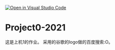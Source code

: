[![Open in Visual Studio Code](https://classroom.github.com/assets/open-in-vscode-c66648af7eb3fe8bc4f294546bfd86ef473780cde1dea487d3c4ff354943c9ae.svg)](https://classroom.github.com/online_ide?assignment_repo_id=9385472&assignment_repo_type=AssignmentRepo)
# Project0-2021
这是上机1的作业。
采用的谷歌的logo做的百度搜索:O。
